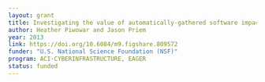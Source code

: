 ```yaml
---
layout: grant
title: Investigating the value of automatically-gathered software impact data
author: Heather Piwowar and Jason Priem
year: 2013
link: https://doi.org/10.6084/m9.figshare.809572
funder: "U.S. National Science Foundation (NSF)"
program: ACI-CYBERINFRASTRUCTURE, EAGER
status: funded
---
```

